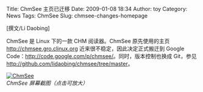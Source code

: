Title: ChmSee 主页已迁移
Date: 2009-01-08 18:34
Author: toy
Category: News
Tags: ChmSee
Slug: chmsee-changes-homepage

[撰文/Li Daobing]

ChmSee 是 Linux 下的一款 CHM 阅读器。ChmSee 原先使用的主页
<http://chmsee.gro.clinux.org> 近来很不稳定，因此决定正式搬迁到 Google
Code：<http://code.google.com/p/chmsee/>。同时，版本控制也换成 Git，参见
<http://github.com/lidaobing/chmsee/tree/master>。

[![ChmSee](http://i.linuxtoy.org/images/2009/01/chmsee-thumb.png)](http://i.linuxtoy.org/images/2009/01/chmsee.png)  
*ChmSee 屏幕截图（点击可放大）*
